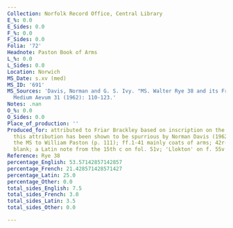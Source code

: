 ```yaml
---
Collection: Norfolk Record Office, Central Library
E_%: 0.0
E_Sides: 0.0
F_%: 0.0
F_Sides: 0.0
Folia: '72'
Headnote: Paston Book of Arms
L_%: 0.0
L_Sides: 0.0
Location: Norwich
MS_Date: s.xv (med)
MS_ID: '691'
MS_Sources: 'Davis, Norman and G. S. Ivy. "MS. Walter Rye 38 and its French Grammar."
  Medium Aevum 31 (1962): 110-123.'
Notes: .nan
O_%: 0.0
O_Sides: 0.0
Place_of_production: ''
Produced_for: attributed to Friar Brackley based on inscription on the flyleaf but
  this attribution has been shown to be spurrious by Norman Davis (1962), who attributes
  the MS to William Paston (p. 111); ff.1-41 mainly coats of arms; 42r-57 largely
  blank; a Latin note from the 15th c on fol. 51v; 'Llokton' on f. 55v
Reference: Rye 38
percentage_English: 53.57142857142857
percentage_French: 21.428571428571427
percentage_Latin: 25.0
percentage_Other: 0.0
total_sides_English: 7.5
total_sides_French: 3.0
total_sides_Latin: 3.5
total_sides_Other: 0.0

---
```

